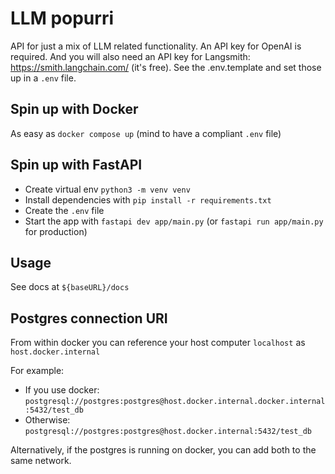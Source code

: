 # LLM popurri

API for just a mix of LLM related functionality.
An API key for OpenAI is required. And you will also need an API key for Langsmith: https://smith.langchain.com/ (it's free).
See the .env.template and set those up in a `.env` file.

## Spin up with Docker

As easy as `docker compose up` (mind to have a compliant `.env` file)

## Spin up with FastAPI

- Create virtual env `python3 -m venv venv`
- Install dependencies with `pip install -r requirements.txt`
- Create the `.env` file
- Start the app with `fastapi dev app/main.py` (or `fastapi run app/main.py` for production)

## Usage

See docs at `${baseURL}/docs`

## Postgres connection URI

From within docker you can reference your host computer `localhost` as `host.docker.internal`

For example:
- If you use docker: `postgresql://postgres:postgres@host.docker.internal.docker.internal:5432/test_db`
- Otherwise: `postgresql://postgres:postgres@host.docker.internal:5432/test_db`

Alternatively, if the postgres is running on docker, you can add both to the same network.
